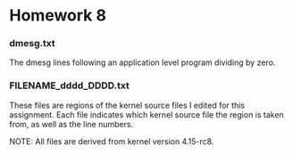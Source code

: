 # Homework 8

### dmesg.txt
The dmesg lines following an application level program dividing by zero.

### FILENAME\_dddd\_DDDD.txt
These files are regions of the kernel source files I edited for this assignment.
Each file indicates which kernel source file the region is taken from, as well as the line numbers.

NOTE: All files are derived from kernel version 4.15-rc8.
